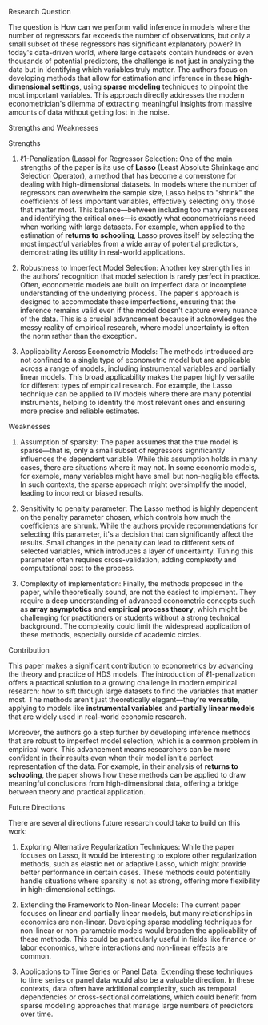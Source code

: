 Research Question

The question is How can we perform valid inference in models where the number of regressors far exceeds the number of observations, but only a small subset of these regressors has significant explanatory power? In today's data-driven world, where large datasets contain hundreds or even thousands of potential predictors, the challenge is not just in analyzing the data but in identifying which variables truly matter. The authors focus on developing methods that allow for estimation and inference in these **high-dimensional settings**, using **sparse modeling** techniques to pinpoint the most important variables. This approach directly addresses the modern econometrician's dilemma of extracting meaningful insights from massive amounts of data without getting lost in the noise.

Strengths and Weaknesses

Strengths

1. ℓ1-Penalization (Lasso) for Regressor Selection:  One of the main strengths of the paper is its use of **Lasso** (Least Absolute Shrinkage and Selection Operator), a method that has become a cornerstone for dealing with high-dimensional datasets. In models where the number of regressors can overwhelm the sample size, Lasso helps to "shrink" the coefficients of less important variables, effectively selecting only those that matter most. This balance—between including too many regressors and identifying the critical ones—is exactly what econometricians need when working with large datasets. For example, when applied to the estimation of **returns to schooling**, Lasso proves itself by selecting the most impactful variables from a wide array of potential predictors, demonstrating its utility in real-world applications.

2. Robustness to Imperfect Model Selection:  Another key strength lies in the authors’ recognition that model selection is rarely perfect in practice. Often, econometric models are built on imperfect data or incomplete understanding of the underlying process. The paper's approach is designed to accommodate these imperfections, ensuring that the inference remains valid even if the model doesn't capture every nuance of the data. This is a crucial advancement because it acknowledges the messy reality of empirical research, where model uncertainty is often the norm rather than the exception.

3. Applicability Across Econometric Models:  The methods introduced are not confined to a single type of econometric model but are applicable across a range of models, including instrumental variables and partially linear models. This broad applicability makes the paper highly versatile for different types of empirical research. For example, the Lasso technique can be applied to IV models where there are many potential instruments, helping to identify the most relevant ones and ensuring more precise and reliable estimates.

Weaknesses

1. Assumption of sparsity: The paper assumes that the true model is sparse—that is, only a small subset of regressors significantly influences the dependent variable. While this assumption holds in many cases, there are situations where it may not. In some economic models, for example, many variables might have small but non-negligible effects. In such contexts, the sparse approach might oversimplify the model, leading to incorrect or biased results.

2. Sensitivity to penalty parameter: The Lasso method is highly dependent on the penalty parameter chosen, which controls how much the coefficients are shrunk. While the authors provide recommendations for selecting this parameter, it's a decision that can significantly affect the results. Small changes in the penalty can lead to different sets of selected variables, which introduces a layer of uncertainty. Tuning this parameter often requires cross-validation, adding complexity and computational cost to the process.

3. Complexity of implementation: Finally, the methods proposed in the paper, while theoretically sound, are not the easiest to implement. They require a deep understanding of advanced econometric concepts such as **array asymptotics** and **empirical process theory**, which might be challenging for practitioners or students without a strong technical background. The complexity could limit the widespread application of these methods, especially outside of academic circles.

Contribution

This paper makes a significant contribution to econometrics by advancing the theory and practice of HDS models. The introduction of ℓ1-penalization offers a practical solution to a growing challenge in modern empirical research: how to sift through large datasets to find the variables that matter most. The methods aren't just theoretically elegant—they're **versatile**, applying to models like **instrumental variables** and **partially linear models** that are widely used in real-world economic research.

Moreover, the authors go a step further by developing inference methods that are robust to imperfect model selection, which is a common problem in empirical work. This advancement means researchers can be more confident in their results even when their model isn’t a perfect representation of the data. For example, in their analysis of **returns to schooling**, the paper shows how these methods can be applied to draw meaningful conclusions from high-dimensional data, offering a bridge between theory and practical application.

Future Directions

There are several directions future research could take to build on this work:

1. Exploring Alternative Regularization Techniques: While the paper focuses on Lasso, it would be interesting to explore other regularization methods, such as elastic net or adaptive Lasso, which might provide better performance in certain cases. These methods could potentially handle situations where sparsity is not as strong, offering more flexibility in high-dimensional settings.

2. Extending the Framework to Non-linear Models: The current paper focuses on linear and partially linear models, but many relationships in economics are non-linear. Developing sparse modeling techniques for non-linear or non-parametric models would broaden the applicability of these methods. This could be particularly useful in fields like finance or labor economics, where interactions and non-linear effects are common.

3. Applications to Time Series or Panel Data: Extending these techniques to time series or panel data would also be a valuable direction. In these contexts, data often have additional complexity, such as temporal dependencies or cross-sectional correlations, which could benefit from sparse modeling approaches that manage large numbers of predictors over time.

